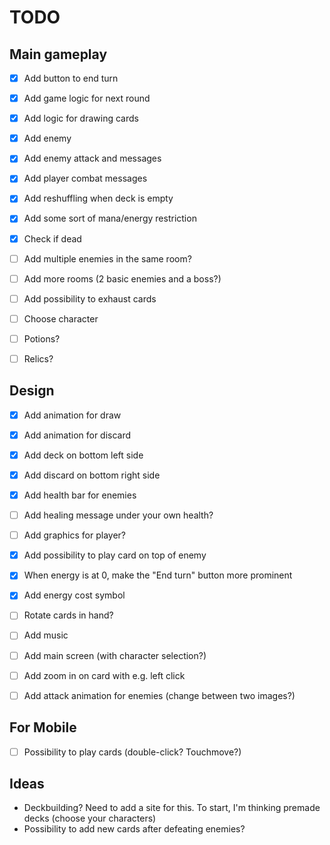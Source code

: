 # TODO

## Main gameplay
- [x] Add button to end turn
- [x] Add game logic for next round
- [x] Add logic for drawing cards
- [x] Add enemy
- [x] Add enemy attack and messages
- [x] Add player combat messages
- [x] Add reshuffling when deck is empty
- [x] Add some sort of mana/energy restriction
- [x] Check if dead
- [ ] Add multiple enemies in the same room?
- [ ] Add more rooms (2 basic enemies and a boss?)
- [ ] Add possibility to exhaust cards
- [ ] Choose character
- [ ] Potions?
- [ ] Relics?


## Design
- [x] Add animation for draw
- [x] Add animation for discard
- [x] Add deck on bottom left side
- [x] Add discard on bottom right side
- [x] Add health bar for enemies
- [ ] Add healing message under your own health?
- [ ] Add graphics for player?
- [x] Add possibility to play card on top of enemy
- [x] When energy is at 0, make the "End turn" button more prominent
- [x] Add energy cost symbol
- [ ] Rotate cards in hand? 
- [ ] Add music
- [ ] Add main screen (with character selection?)
- [ ] Add zoom in on card with e.g. left click
- [ ] Add attack animation for enemies (change between two images?)


## For Mobile
- [ ] Possibility to play cards (double-click? Touchmove?)


## Ideas
- Deckbuilding? Need to add a site for this. To start, I'm thinking premade decks (choose your characters)
- Possibility to add new cards after defeating enemies? 